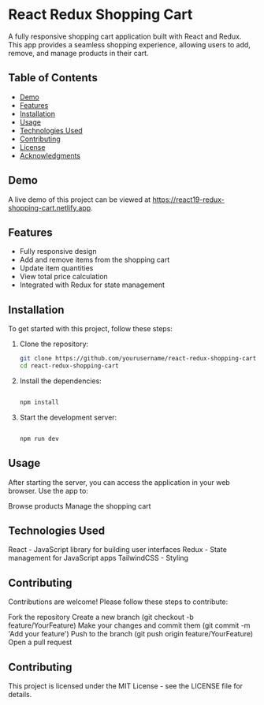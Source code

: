 # React Redux Shopping Cart  

A fully responsive shopping cart application built with React and Redux. This app provides a seamless shopping experience, allowing users to add, remove, and manage products in their cart.  

## Table of Contents  
- [Demo](#demo)  
- [Features](#features)  
- [Installation](#installation)
- [Usage](#usage)  
- [Technologies Used](#technologies-used)  
- [Contributing](#contributing)  
- [License](#license)  
- [Acknowledgments](#acknowledgments)  

## Demo  
A live demo of this project can be viewed at https://react19-redux-shopping-cart.netlify.app. 
## Features  
- Fully responsive design  
- Add and remove items from the shopping cart  
- Update item quantities  
- View total price calculation  
- Integrated with Redux for state management  


## Installation  
To get started with this project, follow these steps:  

1. Clone the repository:  
   ```bash  
   git clone https://github.com/yourusername/react-redux-shopping-cart.git  
   cd react-redux-shopping-cart

2. Install the dependencies:
   ```bash
   
   npm install   

3. Start the development server:
   ```bash  

   npm run dev

## Usage

After starting the server, you can access the application in your web browser. Use the app to:

Browse products
Manage the shopping cart

## Technologies Used

React - JavaScript library for building user interfaces
Redux - State management for JavaScript apps
TailwindCSS - Styling

## Contributing

Contributions are welcome! Please follow these steps to contribute:

Fork the repository
Create a new branch (git checkout -b feature/YourFeature)
Make your changes and commit them (git commit -m 'Add your feature')
Push to the branch (git push origin feature/YourFeature)
Open a pull request

## Contributing

This project is licensed under the MIT License - see the LICENSE file for details.
